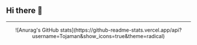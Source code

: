 ## Hi there 👋

---
<p align="center">
  ![Anurag's GitHub stats](https://github-readme-stats.vercel.app/api?username=Tojaman&show_icons=true&theme=radical)
</p>
<!--
**Tojaman/Tojaman** is a ✨ _special_ ✨ repository because its `README.md` (this file) appears on your GitHub profile.

Here are some ideas to get you started:

- 🔭 I’m currently working on ...
- 🌱 I’m currently learning ...
- 👯 I’m looking to collaborate on ...
- 🤔 I’m looking for help with ...
- 💬 Ask me about ...
- 📫 How to reach me: ...
- 😄 Pronouns: ...
- ⚡ Fun fact: ...
-->
